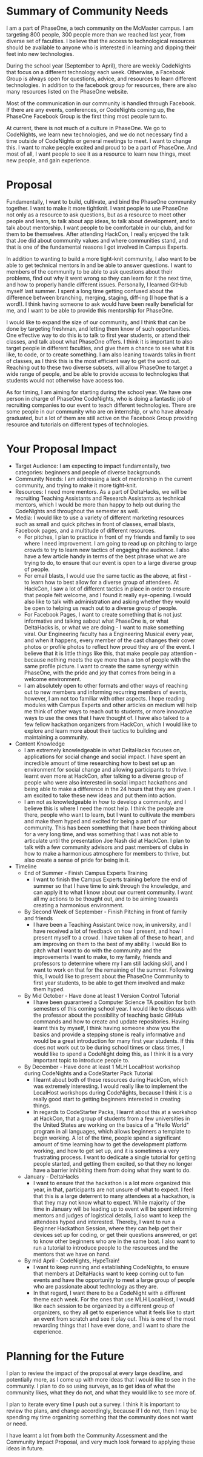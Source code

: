 # Summary of Community Needs 

I am a part of PhaseOne, a tech community on the McMaster campus. I am targeting 800 people, 300 people more than we reached last year, from diverse set of faculties. I believe that the access to technological resources should be available to anyone who is interested in learning and dipping their feet into new technologies. 

During the school year (September to April), there are weekly CodeNights that focus on a different technology each week. Otherwise, a Facebook Group is always open for questions, advice, and resources to learn different technologies. In addition to the facebook group for resources, there are also many resources listed on the PhaseOne website. 

Most of the communication in our community is handled through Facebook. If there are any events, conferences, or CodeNights coming up, the PhaseOne Facebook Group is the first thing most people turn to. 

At current, there is not much of a culture in PhaseOne. We go to CodeNights, we learn new technologies, and we do not necessary find a time outside of CodeNights or general meetings to meet. I want to change this. I want to make people excited and proud to be a part of PhaseOne. And most of all, I want people to see it as a resource to learn new things, meet new people, and gain experience. 

# Proposal 

Fundamentally, I want to build, cultivate, and bind the PhaseOne community together. I want to make it more tightknit. I want people to use PhaseOne not only as a resource to ask questions, but as a resource to meet other people and learn, to talk about app ideas, to talk about development, and to talk about mentorship. I want people to be comfortable in our club, and for them to be themselves. After attending HackCon, I really enjoyed the talk that Joe did about community values and where communities stand, and that is one of the fundamental reasons I got involved in Campus Experts. 

In addition to wanting to build a more tight-knit community, I also want to be able to get technical mentors in and be able to answer questions. I want to members of the community to be able to ask questions about their problems, find out why it went wrong so they can learn for it the next time, and how to properly handle different issues. Personally, I learned GitHub myself last summer. I spent a long time getting confused about the difference between branching, merging, staging, diff-ing (I hope that is a word!). I think having someone to ask would have been really beneficial for me, and I want to be able to provide this mentorship for PhaseOne. 

I would like to expand the size of our community, and I think that can be done by targeting freshman, and letting them know of such opportunities. One effective way to do this is to talk to first year students, or attend their classes, and talk about what PhaseOne offers. I think it is important to also target people in different faculties, and give them a chance to see what it is like, to code, or to create something. I am also leaning towards talks in front of classes, as I think this is the most efficient way to get the word out. Reaching out to these two diverse subsets, will allow PhaseOne to target a wide range of people, and be able to provide access to technologies that students would not otherwise have access too. 

As for timing, I am aiming for starting during the school year. We have one person in charge of PhaseOne CodeNights, who is doing a fantastic job of recruiting companies to our event to teach different technologies. There are some people in our community who are on internship, or who have already graduated, but a lot of them are still active on the Facebook Group providing resource and tutorials on different types of technologies.

# Your Proposal Impact 

 + Target Audience: I am expecting to impact fundamentally, two categories: beginners and people of diverse backgrounds.  
 + Community Needs: I am addressing a lack of mentorship in the current community, and trying to make it more tight-knit. 
 + Resources: I need more mentors. As a part of DeltaHacks, we will be recruiting Teaching Assistants and Research Assistants as technical mentors, which I would be more than happy to help out during the CodeNights and throughout the semester as well.
 + Media:  I would like to use a variety of different marketing resources such as small and quick pitches in front of classes, email blasts, Facebook pages, and a multitude of different resources. 
 	 + For pitches, I plan to practice in front of my friends and family to see where I need improvement. I am going to read up on pitching to large crowds to try to learn new tactics of engaging the audience. I also have a few article handy in terms of the best phrase what we are trying to do, to ensure that our event is open to a large diverse group of people. 
	 + For email blasts, I would use the same tactic as the above, at first - to learn how to best allow for a diverse group of attendees. At HackCon, I saw a lot of different tactics in place in order to ensure that people felt welcome, and I found it really eye-opening. I would also like to talk with administration and asking whether they would be open to helping us reach out to a diverse group of people. 
	 +  For Facebook Pages, I want to create something that is not just informative and talking aabout what PhaseOne is, or what DeltaHacks is, or what we are doing - I want to make something viral. Our Engineering faculty has a Engineering Musical every year, and when it happens, every member of the cast changes their cover photos or profile photos to reflect how proud they are of the event. I believe that it is little things like this, that make people pay attention - because nothing meets the eye more than a ton of people with the same profile picture. I want to create the same synergy within PhaseOne, with the pride and joy that comes from being in a welcome environment. 
	 + I am absolutely open to other formats and other ways of reaching out to new members and informing recurring members of events, however, I am not too familiar with other aspects. I hope reading modules with Campus Experts and other articles on medium will help me think of other ways to reach out to students, or more innovative ways to use the ones that I have thought of. I have also talked to a few fellow hackathon organizers from HackCon, which I would like to explore and learn more about their tactics to building and maintaining a community.  
 + Content Knowledge 
 	 + I am extremely knowledgeable in what DeltaHacks focuses on, applications for social change and social impact. I have spent an incredible amount of time researching how to best set up an environment for social change and allowing participants to thrive. I learnt even more at HackCon, after talking to a diverse group of people who were also interested in social impact hackathons and being able to make a difference in the 24 hours that they are given. I am excited to take these new ideas and put them into action. 
	 + I am not as knowledgeable in *how* to develop a community, and I believe this is where I need the most help. I think the people are there, people who want to learn, but I want to cultivate the members and make them hyped and excited for being a part of our community. This has been something that I have been thinking about for a very long time, and was something that I was not able to articulate until the presentation Joe Nash did at HackCon. I plan to talk with a few community advisors and past members of clubs in how to make a harmonious atmosphere for members to thrive, but also create a sense of pride for being in it. 
 + Timeline 
	 + End of Summer - Finish Campus Experts Training 
	 	 + I want to finish the Campus Experts training before the end of summer so that I have time to sink through the knowledge, and can apply it to what I know about our current community. I want all my actions to be thought out, and to be aiming towards creating a harmonious environment. 
	 + By Second Week of September - Finish Pitching in front of family and friends 
	 	 + I have been a Teaching Assistant twice now, in university, and I have received a lot of feedback on how I present, and how I present myself to a crowd. I have taken all of these to heart, and am improving on them to the best of my ability. I would like to pitch what I want to do with the community and the improvements I want to make, to my family, friends and professors to determine where my I am still lacking skill, and I want to work on that for the remaining of the summer. Following this, I would like to present about the PhaseOne Community to first year students, to be able to get them involved and make them hyped. 
	 + By Mid October - Have done at least 1 Version Control Tutorial 
	 	  + I have been guaranteed a Computer Science TA position for both semesters of this coming school year. I would like to discuss with the professor about the possibility of teaching basic GitHub commands and how to create and update repositories. Having learnt this by myself, I think having someone show you the basics and provide a stepping stone is really informative and would be a great introduction for many first year students. If this does not work out to be during school times or class times, I would like to spend a CodeNight doing this, as I think it is a very important topic to introduce people to. 
	 + By December - Have done at least 1 MLH LocalHost workshop during CodeNights and a CodeStarter Pack Tutorial
	 	 + I learnt about both of these resources during HackCon, which was extremely interesting. I would really like to implement the LocalHost workshops during CodeNights, because I think it is a really good start to getting beginners interested in creating things. 
		 + In regards to CodeStarter Packs, I learnt about this at a workshop at HackCon, that a group of students from a few universities in the United States are working on the basics of a "Hello World" program in all languages, which allows beginners a template to begin working. A lot of the time, people spend a significant amount of time learning how to get the development platform working, and how to get set up, and it is sometimes a very frustrating process. I want to dedicate a single tutorial for getting people started, and getting them excited, so that they no longer have a barrier inhibiting them from doing what they want to do. 
	 + January - DeltaHacks 
	 	 + I want to ensure that the hackathon is a lot more organized this year, in that, participants are not unsure of what to expect. I feel that this is a large deterrent to many attendees at a hackathon, is that they may not know what to expect. While majority of the time in January will be leading up to event will be spent informing mentors and judges of logistical details, I also want to keep the attendees hyped and interested. Thereby, I want to run a Beginner Hackathon Session, where they can help get their devices set up for coding, or get their questions answered, or get to know other beginners who are in the same boat. I also want to run a tutorial to introduce people to the resources and the mentors that we have on hand.  
	+ By mid April - CodeNights, HypeTrain!
		 + I want to keep running and establishing CodeNights, to ensure that members at DeltaHacks want to keep coming out to fun events and have the opportunity to meet a large group of people who are passionate about technology as they are. 
		 + In that regard, I want there to be a CodeNight with a different theme each week. For the ones that use MLH LocalHost, I would like each session to be organized by a different group of organizers, so they all get to experience what it feels like to start an event from scratch and see it play out. This is one of the most rewarding things that I have ever done, and I want to share the experience. 

# Planning for the Future 

I plan to review the impact of the proposal at every large deadline, and potentially more, as I come up with more ideas that I would like to see in the community. I plan to do so using surveys, as to get idea of what the community likes, what they do not, and what they would like to see more of. 

I plan to iterate every time I push out a survey. I think it is important to review the plans, and change accordingly, because if I do not, then I may be spending my time organizing something that the community does not want or need. 

I have learnt a lot from both the Community Assessment and the Community Impact Proposal, and very much look forward to applying these ideas in future. 
